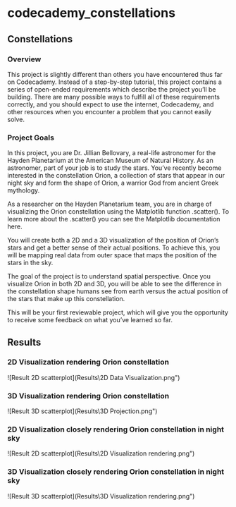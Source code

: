 # codecademy_constellations

## Constellations

### Overview
This project is slightly different than others you have encountered thus far on Codecademy. Instead of a step-by-step tutorial, this project contains a series of open-ended requirements which describe the project you’ll be building. There are many possible ways to fulfill all of these requirements correctly, and you should expect to use the internet, Codecademy, and other resources when you encounter a problem that you cannot easily solve.

### Project Goals
In this project, you are Dr. Jillian Bellovary, a real-life astronomer for the Hayden Planetarium at the American Museum of Natural History. As an astronomer, part of your job is to study the stars. You’ve recently become interested in the constellation Orion, a collection of stars that appear in our night sky and form the shape of Orion, a warrior God from ancient Greek mythology.

As a researcher on the Hayden Planetarium team, you are in charge of visualizing the Orion constellation using the Matplotlib function .scatter(). To learn more about the .scatter() you can see the Matplotlib documentation here.

You will create both a 2D and a 3D visualization of the position of Orion’s stars and get a better sense of their actual positions. To achieve this, you will be mapping real data from outer space that maps the position of the stars in the sky.

The goal of the project is to understand spatial perspective. Once you visualize Orion in both 2D and 3D, you will be able to see the difference in the constellation shape humans see from earth versus the actual position of the stars that make up this constellation.

This will be your first reviewable project, which will give you the opportunity to receive some feedback on what you’ve learned so far.


## Results
### 2D Visualization rendering Orion constellation
![Result 2D scatterplot](Results\2D Data Visualization.png")

### 3D Visualization rendering Orion constellation
![Result 3D scatterplot](Results\3D Projection.png")

### 2D Visualization closely rendering Orion constellation in night sky
![Result 2D scatterplot](Results\2D Visualization rendering.png")

### 3D Visualization closely rendering Orion constellation in night sky
![Result 3D scatterplot](Results\3D Visualization rendering.png")